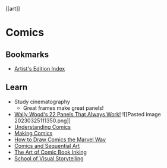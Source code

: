 [[art]]

# Comics

## Bookmarks
- [Artist's Edition Index](https://aeindex.org/artists-edition-gallery-edition-original-art-archives-index/)

## Learn
- Study cinematography
	- Great frames make great panels!
- [Wally Wood's 22 Panels That Always Work!](https://momentofcerebus.blogspot.com/2012/07/wally-woods-22-panels-that-always-work.html)
![[Pasted image 20230325111350.png]]
- [Understanding Comics](https://scottmccloud.com/2-print/1-uc/)
- [Making Comics](https://scottmccloud.com/2-print/3-mc/index.html)
- [How to Draw Comics the Marvel Way](https://en.wikipedia.org/wiki/How_to_Draw_Comics_the_Marvel_Way#:~:text=How%20to%20Draw%20Comics%20the%20Marvel%20Way%20is%20a%20book,and%20has%20been%20reprinted%20regularly.)
- [Comics and Sequential Art](https://en.wikipedia.org/wiki/Comics_and_Sequential_Art)
- [The Art of Comic Book Inking](https://www.darkhorse.com/Books/3000-862/The-Art-of-Comic-Book-Inking-TPB-Third-Edition)
- [School of Visual Storytelling](https://www.svslearn.com/)